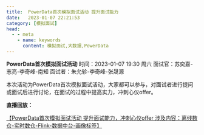 ```yaml
---
title:  PowerData首次模拟面试活动 提升面试能力
date:   2023-01-07 22:21:53
category: [模拟面试]
head:
  - - meta
    - name: keywords
      content: 模拟面试,大数据,PowerData
---
```


**PowerData首次模拟面试活动**
时间：2023-01-07 19:30 周六
面试官：苏奕嘉-志亮-李奇峰-南知
面试者：朱允轸-李奇峰-张晟源

本次活动为PowerData首次模拟面试活动，大家都可以参与，对面试者进行提问或面试后进行讨论，在面试的过程中提高实力，冲刺心仪offer。

**直播回放：**

[【PowerData首次模拟面试活动   提升面试能力，冲刺心仪offer  涉及内容：离线数仓-实时数仓-Flink-数据中台-画像标签】 ](https://www.bilibili.com/video/BV1Fd4y1j77Y/?share_source=copy_web&vd_source=d1bac0701e54235f77c09450bd09e77a)